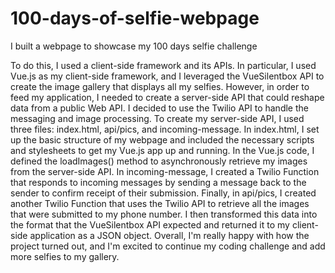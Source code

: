 # 100-days-of-selfie-webpage
 I built a webpage to showcase my 100 days selfie challenge

To do this, I used a client-side framework and its APIs. In particular, I used Vue.js as my client-side framework, and I leveraged the VueSilentbox API to create the image gallery that displays all my selfies.
However, in order to feed my application, I needed to create a server-side API that could reshape data from a public Web API. I decided to use the Twilio API to handle the messaging and image processing.
To create my server-side API, I used three files: index.html, api/pics, and incoming-message.
In index.html, I set up the basic structure of my webpage and included the necessary scripts and stylesheets to get my Vue.js app up and running. In the Vue.js code, I defined the loadImages() method to asynchronously retrieve my images from the server-side API.
In incoming-message, I created a Twilio Function that responds to incoming messages by sending a message back to the sender to confirm receipt of their submission.
Finally, in api/pics, I created another Twilio Function that uses the Twilio API to retrieve all the images that were submitted to my phone number. I then transformed this data into the format that the VueSilentbox API expected and returned it to my client-side application as a JSON object.
Overall, I'm really happy with how the project turned out, and I'm excited to continue my coding challenge and add more selfies to my gallery.
